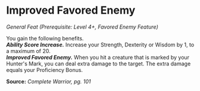# Improved Favored Enemy
*General Feat (Prerequisite: Level 4+, Favored Enemy Feature)*

You gain the following benefits.  
***Ability Score Increase.*** Increase your Strength, Dexterity or Wisdom by 1, to a maximum of 20.  
***Improved Favored Enemy.*** When you hit a creature that is marked by your Hunter's Mark, you can deal extra damage to the target. The extra damage equals your Proficiency Bonus.



**Source:** *Complete Warrior, pg. 101*